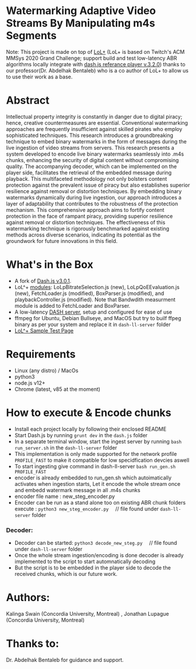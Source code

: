 # Watermarking Adaptive Video Streams By Manipulating m4s Segments
Note: This project is made on top of [LoL+](https://github.com/NUStreaming/LoL-plus)  (LoL+ is based on Twitch's ACM MMSys 2020 Grand Challenge; support build and test low-latency ABR algorithms locally integrate with  [dash.js referance player v.3.2.0](https://github.com/Dash-Industry-Forum/dash.js))
thanks to our professor(Dr. Abdelhak Bentaleb) who is a co author of LoL+ to allow us to use their work as a base.

# Abstract
Intellectual property integrity is constantly in danger due to digital piracy; hence, creative countermeasures are essential. Conventional watermarking approaches are frequently insufficient against skilled pirates who employ sophisticated techniques. This research introduces a groundbreaking technique to embed binary watermarks in the form of messages during the live ingestion of video streams from servers. This research presents a system developed to encode live binary watermarks seamlessly into .m4s chunks, enhancing the security of digital content without compromising quality. The accompanying decoder, which can be implemented on the player side, facilitates the retrieval of the embedded message during playback. This multifaceted methodology not only bolsters content protection against the prevalent issue of piracy but also establishes superior resilience against removal or distortion techniques. By embedding binary watermarks dynamically during live ingestion, our approach introduces a layer of adaptability that contributes to the robustness of the protection mechanism. This comprehensive approach aims to fortify content protection in the face of rampant piracy, providing superior resilience against removal or distortion techniques. The effectiveness of this watermarking technique is rigorously benchmarked against existing methods across diverse scenarios, indicating its potential as the groundwork for future innovations in this field.

# What's in the Box

- A fork of [Dash.js v3.0.1](https://github.com/Dash-Industry-Forum/dash.js).
- LoL^+ [modules](https://github.com/NUStreaming/LoL-plus/tree/master/dash.js/samples/low-latency/abr): LoLpBitrateSelection.js (new), LoLpQoEEvaluation.js (new), FetchLoader.js (modified), BoxParser.js (modified), and playbackController.js (modified). Note that Bandwdith measurment module is added to FetchLoader and BoxParser.
- A low-latency [DASH server](https://gitlab.com/fflabs/dash_server), setup and configured for ease of use
- ffmpeg for Ubuntu, Debian Bullseye, and MacOS but try to builf ffpeg binary as per your system and replace it in `dash-ll-server` folder
- [LoL^+ Sample Test Page](https://github.com/NUStreaming/LoL-plus/tree/master/dash.js/samples/low-latency)


# Requirements
- Linux (any distro) / MacOs
- python3
- node.js v12+
- Chrome (latest, v85 at the moment)


# How to execute & Encode chunks

- Install each project locally by following their enclosed README
- Start Dash.js by running `grunt dev` in the `dash.js` folder
- In a separate terminal window, start the ingest server by running `bash run_server.sh` in the `dash-ll-server` folder
- This implementation is only made supported for the network profile `PROFILE_FAST` to make it compatible for low specidfication devcies aswell
- To start ingesting give command in dash-ll-server `bash run_gen.sh PROFILE_FAST`
- encoder is already embedded to run_gen.sh which autoimatically activates when ingestion starts, Let it encode the whole stream once and embedd watermark message in all .m4s chunks
- encoder file name : new_steg_encoder.py
- Encoder can be run as a stand alone too on existing ABR chunk folders execute : ```python3 new_steg_encoder.py  ```  // file found under `dash-ll-server` folder

### Decoder: 
- Decoder can be started:   ```python3 decode_new_steg.py  ```  // file found under `dash-ll-server` folder
- Once the whole stream ingestion/encoding is done decoder is already implemented to the script to start automnatically decoding
- But the script is to be embedded in the player side to decode the received chunks, which is our future work.

# Authors:
Kalinga Swain (Concordia University, Montreal) , Jonathan Lupague (Concordia University, Montreal)

# Thanks to:
Dr. Abdelhak Bentaleb for guidance and support.
